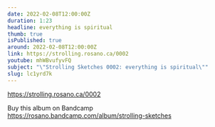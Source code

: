 ```yaml
---
date: 2022-02-08T12:00:00Z
duration: 1:23
headline: everything is spiritual
thumb: true
isPublished: true
around: 2022-02-08T12:00:00Z
link: https://strolling.rosano.ca/0002
youtube: mhWBvufyvFQ
subject: "\"Strolling Sketches 0002: everything is spiritual\""
slug: lc1yrd7k
---
```

https://strolling.rosano.ca/0002

Buy this album on Bandcamp https://rosano.bandcamp.com/album/strolling-sketches
